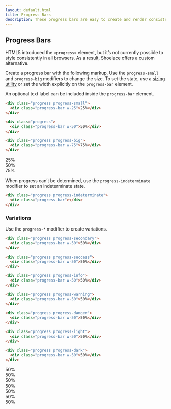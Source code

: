 ```yaml
---
layout: default.html
title: Progress Bars
description: These progress bars are easy to create and render consistently in all browsers.
---
```


## Progress Bars

HTML5 introduced the `<progress>` element, but it’s not currently possible to style consistently in all browsers. As a result, Shoelace offers a custom alternative.

Create a progress bar with the following markup. Use the `progress-small` and `progress-big` modifiers to change the size. To set the state, use a [sizing utility](utilities.html#sizing-utilities) or set the width explicitly on the `progress-bar` element.

An optional text label can be included inside the `progress-bar` element.

```html
<div class="progress progress-small">
  <div class="progress-bar w-25">25%</div>
</div>

<div class="progress">
  <div class="progress-bar w-50">50%</div>
</div>

<div class="progress progress-big">
  <div class="progress-bar w-75">75%</div>
</div>
```

<div class="progress progress-small">
  <div class="progress-bar w-25">25%</div>
</div>

<div class="progress">
  <div class="progress-bar w-50">50%</div>
</div>

<div class="progress progress-big">
  <div class="progress-bar w-75">75%</div>
</div>

When progress can’t be determined, use the `progress-indeterminate` modifier to set an indeterminate state.

```html
<div class="progress progress-indeterminate">
  <div class="progress-bar"></div>
</div>
```

<div class="progress progress-indeterminate">
  <div class="progress-bar"></div>
</div>

### Variations

Use the `progress-*` modifier to create variations.

```html
<div class="progress progress-secondary">
  <div class="progress-bar w-50">50%</div>
</div>

<div class="progress progress-success">
  <div class="progress-bar w-50">50%</div>
</div>

<div class="progress progress-info">
  <div class="progress-bar w-50">50%</div>
</div>

<div class="progress progress-warning">
  <div class="progress-bar w-50">50%</div>
</div>

<div class="progress progress-danger">
  <div class="progress-bar w-50">50%</div>
</div>

<div class="progress progress-light">
  <div class="progress-bar w-50">50%</div>
</div>

<div class="progress progress-dark">
  <div class="progress-bar w-50">50%</div>
</div>
```

<div class="progress progress-secondary">
  <div class="progress-bar w-50">50%</div>
</div>

<div class="progress progress-success">
  <div class="progress-bar w-50">50%</div>
</div>

<div class="progress progress-info">
  <div class="progress-bar w-50">50%</div>
</div>

<div class="progress progress-warning">
  <div class="progress-bar w-50">50%</div>
</div>

<div class="progress progress-danger">
  <div class="progress-bar w-50">50%</div>
</div>

<div class="progress progress-light">
  <div class="progress-bar w-50">50%</div>
</div>

<div class="progress progress-dark">
  <div class="progress-bar w-50">50%</div>
</div>
